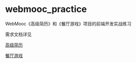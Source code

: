 # webmooc_practice
WebMooc《高级简历》和《餐厅游戏》项目的前端开发实战练习

需求文档详见

[高级简历](https://github.com/jay007wong/webmooc-practice/blob/master/practice_chs/advancedresume.md)

[餐厅游戏](https://github.com/jay007wong/webmooc-practice/blob/master/practice_chs/restaurant.md)
